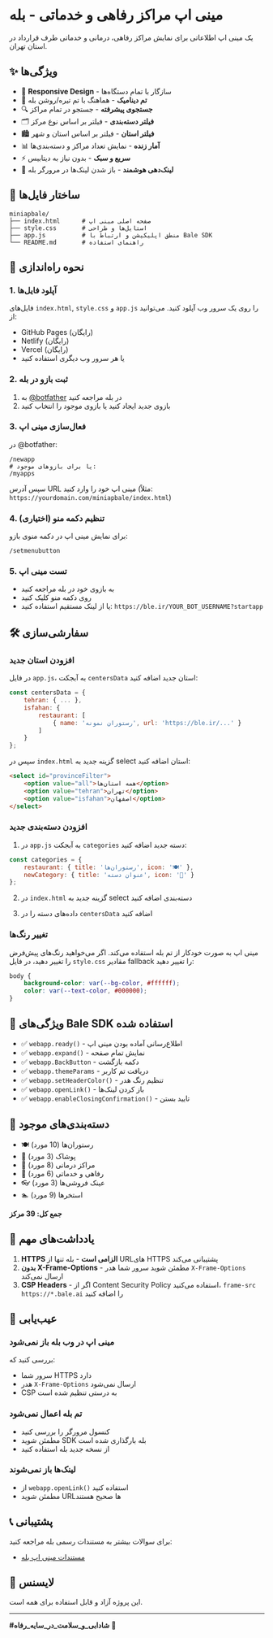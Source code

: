 # مینی اپ مراکز رفاهی و خدماتی - بله

یک مینی اپ اطلاعاتی برای نمایش مراکز رفاهی، درمانی و خدماتی طرف قرارداد در استان تهران.

## ✨ ویژگی‌ها

- 📱 **Responsive Design** - سازگار با تمام دستگاه‌ها
- 🎨 **تم دینامیک** - هماهنگ با تم تیره/روشن بله
- 🔍 **جستجوی پیشرفته** - جستجو در تمام مراکز
- 🗂️ **فیلتر دسته‌بندی** - فیلتر بر اساس نوع مرکز
- 🏙️ **فیلتر استان** - فیلتر بر اساس استان و شهر
- 📊 **آمار زنده** - نمایش تعداد مراکز و دسته‌بندی‌ها
- ⚡ **سریع و سبک** - بدون نیاز به دیتابیس
- 🔗 **لینک‌دهی هوشمند** - باز شدن لینک‌ها در مرورگر بله

## 📁 ساختار فایل‌ها

```
miniapbale/
├── index.html      # صفحه اصلی مینی اپ
├── style.css       # استایل‌ها و طراحی
├── app.js          # منطق اپلیکیشن و ارتباط با Bale SDK
└── README.md       # راهنمای استفاده
```

## 🚀 نحوه راه‌اندازی

### 1. آپلود فایل‌ها

فایل‌های `index.html`, `style.css` و `app.js` را روی یک سرور وب آپلود کنید. می‌توانید از:
- GitHub Pages (رایگان)
- Netlify (رایگان)
- Vercel (رایگان)
- یا هر سرور وب دیگری استفاده کنید

### 2. ثبت بازو در بله

1. به [@botfather](https://ble.ir/botfather) در بله مراجعه کنید
2. بازوی جدید ایجاد کنید یا بازوی موجود را انتخاب کنید

### 3. فعال‌سازی مینی اپ

در @botfather:

```
/newapp
# یا برای بازوهای موجود:
/myapps
```

سپس آدرس URL مینی اپ خود را وارد کنید (مثلاً: `https://yourdomain.com/miniapbale/index.html`)

### 4. تنظیم دکمه منو (اختیاری)

برای نمایش مینی اپ در دکمه منوی بازو:

```
/setmenubutton
```

### 5. تست مینی اپ

- به بازوی خود در بله مراجعه کنید
- روی دکمه منو کلیک کنید
- یا از لینک مستقیم استفاده کنید: `https://ble.ir/YOUR_BOT_USERNAME?startapp`

## 🛠️ سفارشی‌سازی

### افزودن استان جدید

در فایل `app.js`، به آبجکت `centersData` استان جدید اضافه کنید:

```javascript
const centersData = {
    tehran: { ... },
    isfahan: {
        restaurant: [
            { name: 'رستوران نمونه', url: 'https://ble.ir/...' }
        ]
    }
};
```

سپس در `index.html` گزینه جدید به select استان اضافه کنید:

```html
<select id="provinceFilter">
    <option value="all">همه استان‌ها</option>
    <option value="tehran">تهران</option>
    <option value="isfahan">اصفهان</option>
</select>
```

### افزودن دسته‌بندی جدید

1. در `app.js` به آبجکت `categories` دسته جدید اضافه کنید:

```javascript
const categories = {
    restaurant: { title: 'رستوران‌ها', icon: '🍽️' },
    newCategory: { title: 'عنوان دسته', icon: '🏪' }
};
```

2. در `index.html` گزینه جدید به select دسته‌بندی اضافه کنید

3. داده‌های دسته را در `centersData` اضافه کنید

### تغییر رنگ‌ها

مینی اپ به صورت خودکار از تم بله استفاده می‌کند. اگر می‌خواهید رنگ‌های پیش‌فرض را تغییر دهید، در فایل `style.css` مقادیر fallback را تغییر دهید:

```css
body {
    background-color: var(--bg-color, #ffffff);
    color: var(--text-color, #000000);
}
```

## 📱 ویژگی‌های Bale SDK استفاده شده

- ✅ `webapp.ready()` - اطلاع‌رسانی آماده بودن مینی اپ
- ✅ `webapp.expand()` - نمایش تمام صفحه
- ✅ `webapp.BackButton` - دکمه بازگشت
- ✅ `webapp.themeParams` - دریافت تم کاربر
- ✅ `webapp.setHeaderColor()` - تنظیم رنگ هدر
- ✅ `webapp.openLink()` - باز کردن لینک‌ها
- ✅ `webapp.enableClosingConfirmation()` - تایید بستن

## 🎨 دسته‌بندی‌های موجود

- 🍽️ رستوران‌ها (10 مورد)
- 👔 پوشاک (3 مورد)
- 🏥 مراکز درمانی (8 مورد)
- 🏪 رفاهی و خدماتی (6 مورد)
- 👓 عینک فروشی‌ها (3 مورد)
- 🏊 استخرها (9 مورد)

**جمع کل: 39 مرکز**

## 📝 یادداشت‌های مهم

1. **HTTPS الزامی است** - بله تنها از URLهای HTTPS پشتیبانی می‌کند
2. **بدون X-Frame-Options** - مطمئن شوید سرور شما هدر `X-Frame-Options` ارسال نمی‌کند
3. **CSP Headers** - اگر از Content Security Policy استفاده می‌کنید، `frame-src https://*.bale.ai` را اضافه کنید

## 🔧 عیب‌یابی

### مینی اپ در وب بله باز نمی‌شود

بررسی کنید که:
- سرور شما HTTPS دارد
- هدر `X-Frame-Options` ارسال نمی‌شود
- CSP به درستی تنظیم شده است

### تم بله اعمال نمی‌شود

- کنسول مرورگر را بررسی کنید
- مطمئن شوید SDK بله بارگذاری شده است
- از نسخه جدید بله استفاده کنید

### لینک‌ها باز نمی‌شوند

- از `webapp.openLink()` استفاده کنید
- مطمئن شوید URLها صحیح هستند

## 📞 پشتیبانی

برای سوالات بیشتر به مستندات رسمی بله مراجعه کنید:
- [مستندات مینی اپ بله](https://docs.bale.ai/)

## 📄 لایسنس

این پروژه آزاد و قابل استفاده برای همه است.

---

**#شادابی_و_سلامت_در_سایه_رفاه** 🌟
